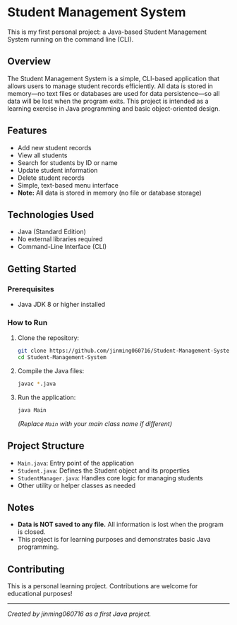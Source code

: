 # Student Management System

This is my first personal project: a Java-based Student Management System running on the command line (CLI).

## Overview

The Student Management System is a simple, CLI-based application that allows users to manage student records efficiently. All data is stored in memory—no text files or databases are used for data persistence—so all data will be lost when the program exits. This project is intended as a learning exercise in Java programming and basic object-oriented design.

## Features

- Add new student records
- View all students
- Search for students by ID or name
- Update student information
- Delete student records
- Simple, text-based menu interface
- **Note:** All data is stored in memory (no file or database storage)

## Technologies Used

- Java (Standard Edition)
- No external libraries required
- Command-Line Interface (CLI)

## Getting Started

### Prerequisites

- Java JDK 8 or higher installed

### How to Run

1. Clone the repository:
   ```bash
   git clone https://github.com/jinming060716/Student-Management-System.git
   cd Student-Management-System
   ```

2. Compile the Java files:
   ```bash
   javac *.java
   ```

3. Run the application:
   ```bash
   java Main
   ```
   *(Replace `Main` with your main class name if different)*

## Project Structure

- `Main.java`: Entry point of the application
- `Student.java`: Defines the Student object and its properties
- `StudentManager.java`: Handles core logic for managing students
- Other utility or helper classes as needed

## Notes

- **Data is NOT saved to any file.** All information is lost when the program is closed.
- This project is for learning purposes and demonstrates basic Java programming.

## Contributing

This is a personal learning project. Contributions are welcome for educational purposes!

---

*Created by jinming060716 as a first Java project.*